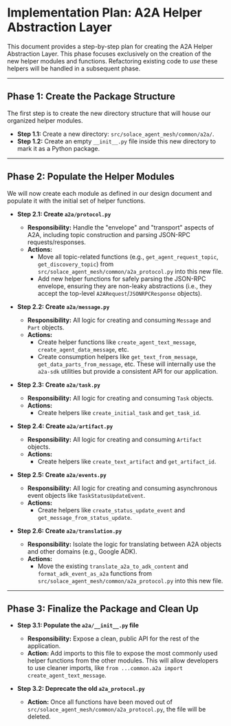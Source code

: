 # Implementation Plan: A2A Helper Abstraction Layer

This document provides a step-by-step plan for creating the A2A Helper Abstraction Layer. This phase focuses exclusively on the creation of the new helper modules and functions. Refactoring existing code to *use* these helpers will be handled in a subsequent phase.

---

## Phase 1: Create the Package Structure

The first step is to create the new directory structure that will house our organized helper modules.

*   **Step 1.1:** Create a new directory: `src/solace_agent_mesh/common/a2a/`.
*   **Step 1.2:** Create an empty `__init__.py` file inside this new directory to mark it as a Python package.

---

## Phase 2: Populate the Helper Modules

We will now create each module as defined in our design document and populate it with the initial set of helper functions.

*   **Step 2.1: Create `a2a/protocol.py`**
    *   **Responsibility:** Handle the "envelope" and "transport" aspects of A2A, including topic construction and parsing JSON-RPC requests/responses.
    *   **Actions:**
        *   Move all topic-related functions (e.g., `get_agent_request_topic`, `get_discovery_topic`) from `src/solace_agent_mesh/common/a2a_protocol.py` into this new file.
        *   Add new helper functions for safely parsing the JSON-RPC envelope, ensuring they are non-leaky abstractions (i.e., they accept the top-level `A2ARequest`/`JSONRPCResponse` objects).

*   **Step 2.2: Create `a2a/message.py`**
    *   **Responsibility:** All logic for creating and consuming `Message` and `Part` objects.
    *   **Actions:**
        *   Create helper functions like `create_agent_text_message`, `create_agent_data_message`, etc.
        *   Create consumption helpers like `get_text_from_message`, `get_data_parts_from_message`, etc. These will internally use the `a2a-sdk` utilities but provide a consistent API for our application.

*   **Step 2.3: Create `a2a/task.py`**
    *   **Responsibility:** All logic for creating and consuming `Task` objects.
    *   **Actions:**
        *   Create helpers like `create_initial_task` and `get_task_id`.

*   **Step 2.4: Create `a2a/artifact.py`**
    *   **Responsibility:** All logic for creating and consuming `Artifact` objects.
    *   **Actions:**
        *   Create helpers like `create_text_artifact` and `get_artifact_id`.

*   **Step 2.5: Create `a2a/events.py`**
    *   **Responsibility:** All logic for creating and consuming asynchronous event objects like `TaskStatusUpdateEvent`.
    *   **Actions:**
        *   Create helpers like `create_status_update_event` and `get_message_from_status_update`.

*   **Step 2.6: Create `a2a/translation.py`**
    *   **Responsibility:** Isolate the logic for translating between A2A objects and other domains (e.g., Google ADK).
    *   **Actions:**
        *   Move the existing `translate_a2a_to_adk_content` and `format_adk_event_as_a2a` functions from `src/solace_agent_mesh/common/a2a_protocol.py` into this new file.

---

## Phase 3: Finalize the Package and Clean Up

*   **Step 3.1: Populate the `a2a/__init__.py` file**
    *   **Responsibility:** Expose a clean, public API for the rest of the application.
    *   **Action:** Add imports to this file to expose the most commonly used helper functions from the other modules. This will allow developers to use cleaner imports, like `from ...common.a2a import create_agent_text_message`.

*   **Step 3.2: Deprecate the old `a2a_protocol.py`**
    *   **Action:** Once all functions have been moved out of `src/solace_agent_mesh/common/a2a_protocol.py`, the file will be deleted.
